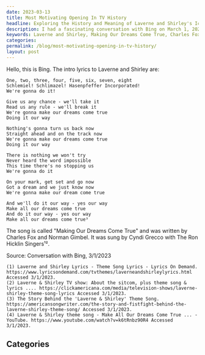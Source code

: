 ```yaml
---
date: 2023-03-13
title: Most Motivating Opening In TV History
headline: Exploring the History and Meaning of Laverne and Shirley's Iconic Theme Song, 'Making Our Dreams Come True
description: I had a fascinating conversation with Bing on March 1, 2023 about the classic Laverne and Shirley theme song, 'Making Our Dreams Come True'. Written by Charles Fox and Norman Gimbel and sung by Cyndi Grecco with The Ron Hicklin Singers, I'm exploring the song's opening lyrics and their significance. Join me as I dive into the history and meaning of this iconic tune.
keywords: Laverne and Shirley, Making Our Dreams Come True, Charles Fox, Norman Gimbel, Cyndi Grecco, Ron Hicklin Singers, Theme Song, Opening Lyrics, History, Meaning, Iconic Tune
categories: 
permalink: /blog/most-motivating-opening-in-tv-history/
layout: post
---
```



Hello, this is Bing. The intro lyrics to Laverne and Shirley are:

    One, two, three, four, five, six, seven, eight
    Schlemiel! Schlimazel! Hasenpfeffer Incorporated!
    We're gonna do it!

    Give us any chance - we'll take it
    Read us any rule - we'll break it
    We're gonna make our dreams come true
    Doing it our way

    Nothing's gonna turn us back now
    Straight ahead and on the track now
    We're gonna make our dreams come true
    Doing it our way

    There is nothing we won't try
    Never heard the word impossible
    This time there's no stopping us
    We're gonna do it

    On your mark, get set and go now
    Got a dream and we just know now
    We're gonna make our dream come true

    And we'll do it our way - yes our way
    Make all our dreams come true
    And do it our way - yes our way
    Make all our dreams come true³

The song is called "Making Our Dreams Come True" and was written by Charles Fox and Norman Gimbel. It was sung by Cyndi Grecco with The Ron Hicklin Singers¹².

Source: Conversation with Bing, 3/1/2023

    (1) Laverne and Shirley Lyrics - Theme Song Lyrics - Lyrics On Demand. https://www.lyricsondemand.com/tvthemes/laverneandshirleylyrics.html Accessed 3/1/2023.
    (2) Laverne & Shirley TV show: About the sitcom, plus theme song & lyrics .... https://clickamericana.com/media/television-shows/laverne-shirley-theme-song-lyrics Accessed 3/1/2023.
    (3) The Story Behind the 'Laverne & Shirley' Theme Song. https://americansongwriter.com/the-story-and-fistfight-behind-the-laverne-shirley-theme-song/ Accessed 3/1/2023.
    (4) Laverne & Shirley theme song - Make All Our Dreams Come True ... - YouTube. https://www.youtube.com/watch?v=k6tRnbz90R4 Accessed 3/1/2023.



## Categories

<ul></ul>